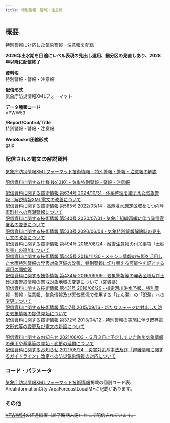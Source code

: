 ```yaml
---
title: 特別警報・警報・注意報
---
```


## 概要
特別警報に対応した気象警報・注意報を配信

**2026年出水期を目途にレベル表現の見出し運用、細分区の見直しあり、2028年以降に配信終了**

**資料名** <br/>
 特別警報・警報・注意報
 
**配信形式** <br/>
 気象庁防災情報XMLフォーマット

**データ種類コード** <br/>
 VPWW53
 
**/Report/Control/Title** <br/>
 特別警報・警報・注意報

**WebSocket圧縮形式** <br/>
 gzip

### 配信される電文の解説資料
[気象庁防災情報XMLフォーマット技術情報 - 特別警報・警報・注意報の解説](https://dmdata.jp/docs/jma/manual/0201-0201.pdf)


[配信資料に関する仕様 No10101 - 気象特別警報・警報・注意報](https://www.data.jma.go.jp/suishin/shiyou/pdf/no10101)


[配信資料に関する技術情報 第634号 2024/10/31 - 体系整理を踏まえた気象警報・解説情報XML電文の改善について](https://dmdata.jp/docs/jma/technical/634.pdf) <br/>
[配信資料に関する技術情報 第585号 2022/03/14 - 高潮浸水想定区域をもつ内陸市町村への高潮警報について](https://dmdata.jp/docs/jma/technical/585.pdf) <br/>
[配信資料に関する技術情報 第540号 2020/07/31 - 気象庁組織再編に伴う発信官署名の変更について](https://dmdata.jp/docs/jma/technical/540.pdf) <br/>
[配信資料に関する技術情報 第533号 2020/06/04 - 気象特別警報解除時の見出し文の改善について](https://dmdata.jp/docs/jma/technical/533.pdf) <br/>
[配信資料に関する技術情報 第494号 2018/08/24 - 融雪注意報の付加事項「土砂災害」の追加について](https://dmdata.jp/docs/jma/technical/494.pdf) <br/>
[配信資料に関する技術情報 第445号 2016/11/30 - メッシュ情報の技術を活用した大雨特別警報の発表対象区域の改善、特別警報に切り替える可能性を記述する運用の開始等](https://dmdata.jp/docs/jma/technical/445.pdf) <br/>
[配信資料に関する技術情報 第434号 2016/09/09 - 気象警報等の発表区域及び土砂災害警戒情報の警戒対象地域の変更について（宮城県）](https://dmdata.jp/docs/jma/technical/434.pdf) <br/>
[配信資料に関する技術情報 第431号 2016/06/29 - 指定河川洪水予報、特別警報・警報・注意報、気象情報及び天気概況で使用する「はん濫」の「氾濫」への変更について](https://dmdata.jp/docs/jma/technical/431.pdf) <br/>
[配信資料に関する技術情報 第417号 2015/09/16 - 新たなステージに対応した防災気象情報の提供開始について](https://dmdata.jp/docs/jma/technical/417.pdf) <br/>
[配信資料に関する技術情報 第372号 2013/04/12 - 特別警報の実施に伴う既存電文形式等の変更及び電文の新設について](https://dmdata.jp/docs/jma/technical/372.pdf)


[配信資料に関するお知らせ 2021/06/03 - ６月３日に予定していた防災気象情報の運用や基準等の開始・変更の延期について](https://dmdata.jp/docs/jma/notice/20210603a.pdf) <br/>
[配信資料に関するお知らせ 2021/05/24 - 災害対策基本法及び「避難情報に関するガイドライン」改定への防災気象情報の対応について](https://dmdata.jp/docs/jma/notice/20210524a.pdf)

### コード・パラメータ
[気象庁防災情報XMLフォーマット技術情報](http://xml.kishou.go.jp/tec_material.html)掲載の個別コード表、AreaInformationCity-AreaForecastLocalM+に記載があります。

### その他
~~[VPWW54](/docs/telegrams/we02050.md)の経過措置（終了時期未定）として配信されています。~~
